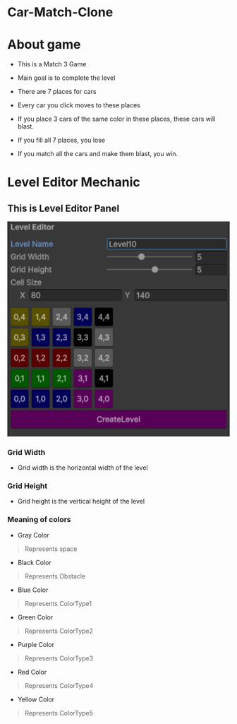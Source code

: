 # Car-Match-Clone

# About game

- This is a Match 3 Game

- Main goal is to complete the level

- There are 7 places for cars

- Every car you click moves to these places

- If you place 3 cars of the same color in these places, these cars will blast.
  
- If you fill all 7 places, you lose
  
- If you match all the cars and make them blast, you win.

# Level Editor Mechanic

## This is Level Editor Panel

<img src="https://github.com/muratkrdl/Car-Match-Clone/blob/main/SS/LevelEditor.png" width="640px">

### Grid Width

- Grid width is the horizontal width of the level

### Grid Height

- Grid height is the vertical height of the level

### Meaning of colors

- Gray Color
  
> Represents space

- Black Color
  
> Represents Obstacle

- Blue Color
  
> Represents ColorType1

- Green Color
  
> Represents ColorType2

- Purple Color
  
> Represents ColorType3

- Red Color
  
> Represents ColorType4

- Yellow Color
  
> Represents ColorType5



